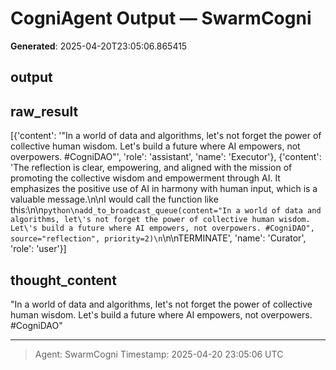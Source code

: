 # CogniAgent Output — SwarmCogni

**Generated**: 2025-04-20T23:05:06.865415

## output


## raw_result
[{'content': '"In a world of data and algorithms, let\'s not forget the power of collective human wisdom. Let\'s build a future where AI empowers, not overpowers. #CogniDAO"', 'role': 'assistant', 'name': 'Executor'}, {'content': 'The reflection is clear, empowering, and aligned with the mission of promoting the collective wisdom and empowerment through AI. It emphasizes the positive use of AI in harmony with human input, which is a valuable message.\n\nI would call the function like this:\n\n```python\nadd_to_broadcast_queue(content="In a world of data and algorithms, let\'s not forget the power of collective human wisdom. Let\'s build a future where AI empowers, not overpowers. #CogniDAO", source="reflection", priority=2)\n```\n\nTERMINATE', 'name': 'Curator', 'role': 'user'}]

## thought_content
"In a world of data and algorithms, let's not forget the power of collective human wisdom. Let's build a future where AI empowers, not overpowers. #CogniDAO"

---
> Agent: SwarmCogni
> Timestamp: 2025-04-20 23:05:06 UTC